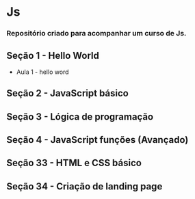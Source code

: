 # Js

<body>
  <h3>Repositório criado para acompanhar um curso de Js.</h3> 

  <h2>Seção 1 - Hello World</h2>
  <ul><li><p> Aula 1 - hello word</p></li></ul>
  <h2>Seção 2 - JavaScript básico</h2>
  <h2>Seção 3 - Lógica de programação</h2>
  <h2>Seção 4 - JavaScript funções (Avançado)</h2>

  <h2>Seção 33 - HTML e CSS básico</h2>
  <h2>Seção 34 - Criação de landing page</h2>
</body>
